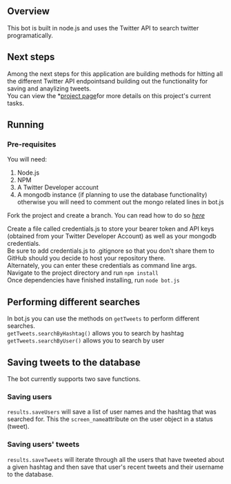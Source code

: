 ## Overview 

This bot is built in node.js and uses the Twitter API to search twitter programatically. </br>
 
## Next steps
Among the next steps for this application are building methods for hitting all the different Twitter API endpointsand building out the functionality for saving and anaylizing tweets.</br>
You can view the *[project page](https://github.com/pmcder/node-twitter-bot/projects)for more details on this project's current tasks.

## Running 

### Pre-requisites
You will need: </br>
1. Node.js
2. NPM
3. A Twitter Developer account
4. A mongodb instance (if planning to use the database functionality) otherwise you will need to comment out the mongo related lines in bot.js


Fork the project and create a branch. You can read how to do so *[here](https://docs.github.com/en/github/collaborating-with-pull-requests/proposing-changes-to-your-work-with-pull-requests/creating-and-deleting-branches-within-your-repository)* </br>

Create a file called credentials.js to store your bearer token and API keys (obtained from your Twitter Developer Account) as well as your mongodb credentials.
</br>Be sure to add credentials.js to .gitignore so that you don't share them to GitHub should you decide to host your repository there.</br>
Alternately, you can enter these credentials as command line args.
</br>
Navigate to the project directory and run <code>npm install</code> </br>
Once dependencies have finished installing, run <code>node bot.js</code>
</br>

## Performing different searches
In bot.js you can use the methods on <code>getTweets</code> to perform different searches.</br>
<code>getTweets.searchByHashtag()</code> allows you to search by hashtag</br>
<code>getTweets.searchByUser()</code> allows you to search by user</br>

## Saving tweets to the database
The bot currently supports two save functions.</br>
### Saving users
<code>results.saveUsers</code> will save a list of user names and the hashtag that was searched for. This the <code>screen_name</code>attribute on the user object in a status (tweet). </br>
### Saving users' tweets</br>
<code>results.saveTweets</code> will iterate through all the users that have tweeted about a given hashtag and then save that user's recent tweets and their username to the database.










